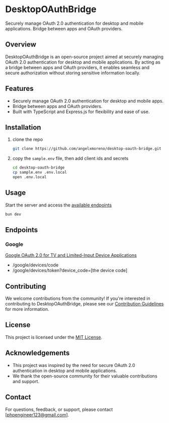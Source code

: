 # DesktopOAuthBridge

Securely manage OAuth 2.0 authentication for desktop and mobile applications. Bridge between apps and OAuth providers.

## Overview

DesktopOAuthBridge is an open-source project aimed at securely managing OAuth 2.0 authentication for desktop and mobile
applications. By acting as a bridge between apps and OAuth providers, it enables seamless and secure authorization
without storing sensitive information locally.

## Features

-   Securely manage OAuth 2.0 authentication for desktop and mobile apps.
-   Bridge between apps and OAuth providers.
-   Built with TypeScript and Express.js for flexibility and ease of use.

## Installation

1. clone the repo
    ```sh
    git clone https://github.com/angelxmoreno/desktop-oauth-bridge.git
    ```
2. copy the `sample.env` file, then add client ids and secrets
    ```sh
    cd desktop-oauth-bridge
    cp sample.env .env.local
    open .env.local
    ```

## Usage

Start the server and access the [available endpoints](#endpoints)

```sh
bun dev
```

## Endpoints

### Google

[Google OAuth 2.0 for TV and Limited-Input Device Applications](https://developers.google.com/identity/protocols/oauth2/limited-input-device)

-   /google/devices/code
-   /google/devices/token?device_code=[the device code]

## Contributing

We welcome contributions from the community! If you're interested in contributing to DesktopOAuthBridge, please see
our [Contribution Guidelines](CONTRIBUTING.md) for more information.

## License

This project is licensed under the [MIT License](LICENSE).

## Acknowledgements

-   This project was inspired by the need for secure OAuth 2.0 authentication in desktop and mobile applications.
-   We thank the open-source community for their valuable contributions and support.

## Contact

For questions, feedback, or support, please contact [phpengineer123@gmail.com].
